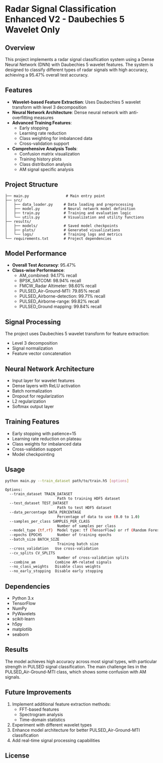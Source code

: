 # Radar Signal Classification Enhanced V2 - Daubechies 5 Wavelet Only

## Overview
This project implements a radar signal classification system using a Dense Neural Network (DNN) with Daubechies 5 wavelet features. The system is designed to classify different types of radar signals with high accuracy, achieving a 95.47% overall test accuracy.

## Features
- **Wavelet-based Feature Extraction**: Uses Daubechies 5 wavelet transform with level 3 decomposition
- **Neural Network Architecture**: Dense neural network with anti-overfitting measures
- **Advanced Training Features**:
  - Early stopping
  - Learning rate reduction
  - Class weighting for imbalanced data
  - Cross-validation support
- **Comprehensive Analysis Tools**:
  - Confusion matrix visualization
  - Training history plots
  - Class distribution analysis
  - AM signal specific analysis

## Project Structure
```
├── main.py                 # Main entry point
├── src/
│   ├── data_loader.py     # Data loading and preprocessing
│   ├── model.py           # Neural network model definition
│   ├── train.py           # Training and evaluation logic
│   └── utils.py           # Visualization and utility functions
├── results/
│   ├── models/            # Saved model checkpoints
│   ├── plots/             # Generated visualizations
│   └── logs/              # Training logs and metrics
└── requirements.txt       # Project dependencies
```

## Model Performance
- **Overall Test Accuracy**: 95.47%
- **Class-wise Performance**:
  - AM_combined: 94.17% recall
  - BPSK_SATCOM: 98.94% recall
  - FMCW_Radar Altimeter: 98.60% recall
  - PULSED_Air-Ground-MTI: 79.85% recall
  - PULSED_Airborne-detection: 99.71% recall
  - PULSED_Airborne-range: 99.82% recall
  - PULSED_Ground mapping: 99.84% recall

## Signal Processing
The project uses Daubechies 5 wavelet transform for feature extraction:
- Level 3 decomposition
- Signal normalization
- Feature vector concatenation

## Neural Network Architecture
- Input layer for wavelet features
- Dense layers with ReLU activation
- Batch normalization
- Dropout for regularization
- L2 regularization
- Softmax output layer

## Training Features
- Early stopping with patience=15
- Learning rate reduction on plateau
- Class weights for imbalanced data
- Cross-validation support
- Model checkpointing

## Usage
```bash
python main.py --train_dataset path/to/train.h5 [options]

Options:
  --train_dataset TRAIN_DATASET
                        Path to training HDF5 dataset
  --test_dataset TEST_DATASET
                        Path to test HDF5 dataset
  --data_percentage DATA_PERCENTAGE
                        Percentage of data to use (0.0 to 1.0)
  --samples_per_class SAMPLES_PER_CLASS
                        Number of samples per class
  --model_type {tf,rf}  Model type: tf (TensorFlow) or rf (Random Forest)
  --epochs EPOCHS       Number of training epochs
  --batch_size BATCH_SIZE
                        Training batch size
  --cross_validation   Use cross-validation
  --cv_splits CV_SPLITS
                        Number of cross-validation splits
  --combine_am         Combine AM-related signals
  --no_class_weights   Disable class weights
  --no_early_stopping  Disable early stopping
```

## Dependencies
- Python 3.x
- TensorFlow
- NumPy
- PyWavelets
- scikit-learn
- h5py
- matplotlib
- seaborn

## Results
The model achieves high accuracy across most signal types, with particular strength in PULSED signal classification. The main challenge lies in the PULSED_Air-Ground-MTI class, which shows some confusion with AM signals.

## Future Improvements
1. Implement additional feature extraction methods:
   - FFT-based features
   - Spectrogram analysis
   - Time-domain statistics
2. Experiment with different wavelet types
3. Enhance model architecture for better PULSED_Air-Ground-MTI classification
4. Add real-time signal processing capabilities

## License
